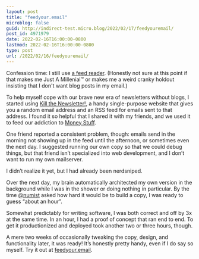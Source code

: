 ```yaml
---
layout: post
title: "feedyour.email"
microblog: false
guid: http://indirect-test.micro.blog/2022/02/17/feedyouremail/
post_id: 4971979
date: 2022-02-16T16:00:00-0800
lastmod: 2022-02-16T16:00:00-0800
type: post
url: /2022/02/16/feedyouremail/
---
```


Confession time: I still use [a feed reader](https://reeder.com). (Honestly not sure at this point if that makes me Just A Millenial™ or makes me a weird cranky holdout insisting that I don't want blog posts in my email.)

To help myself cope with our brave new era of newsletters without blogs, I started using [Kill the Newsletter!](https://kill-the-newsletter.com), a handy single-purpose website that gives you a random email address and an RSS feed for emails sent to that address. I found it so helpful that I shared it with my friends, and we used it to feed our addiction to [Money Stuff](https://www.bloomberg.com/opinion/authors/ARbTQlRLRjE/matthew-s-levine).

One friend reported a consistent problem, though: emails send in the morning not showing up in the feed until the afternoon, or sometimes even the next day. I suggested running our own copy so that we could debug things, but that friend isn’t specialized into web development, and I don’t want to run my own mailserver.

I didn’t realize it yet, but I had already been nerdsniped.

Over the next day, my brain automatically architected my own version in the background while I was in the shower or doing nothing in particular. By the time [@numist](https://twitter.com/numist) asked how hard it would be to build a copy, I was ready to guess “about an hour”.

Somewhat predictably for writing software, I was both correct and off by 3x at the same time. In an hour, I had a proof of concept that ran end to end. To get it productionized and deployed took another two or three hours, though.

A mere two weeks of occasionally tweaking the copy, design, and functionality later, it was ready! It’s honestly pretty handy, even if I do say so myself. Try it out at [feedyour.email](https://feedyour.email). 
